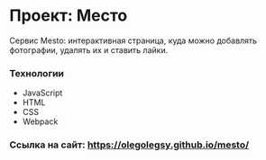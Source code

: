 # Проект: Место

Сервис Mesto: интерактивная страница, куда можно добавлять фотографии, удалять их и ставить лайки.

### Технологии
* JavaScript
* HTML
* CSS
* Webpack

### Ссылка на сайт: https://olegolegsy.github.io/mesto/
